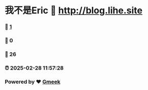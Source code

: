 # 我不是Eric :link: http://blog.lihe.site 
### :page_facing_up: [1](http://blog.lihe.site/tag.html) 
### :speech_balloon: 0 
### :hibiscus: 26 
### :alarm_clock: 2025-02-28 11:57:28 
### Powered by :heart: [Gmeek](https://github.com/Meekdai/Gmeek)
